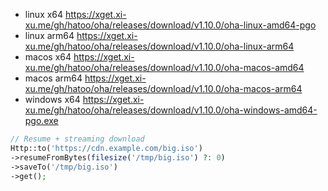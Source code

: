- linux x64
  https://xget.xi-xu.me/gh/hatoo/oha/releases/download/v1.10.0/oha-linux-amd64-pgo
- linux arm64
  https://xget.xi-xu.me/gh/hatoo/oha/releases/download/v1.10.0/oha-linux-arm64
- macos x64
  https://xget.xi-xu.me/gh/hatoo/oha/releases/download/v1.10.0/oha-macos-amd64
- macos arm64
  https://xget.xi-xu.me/gh/hatoo/oha/releases/download/v1.10.0/oha-macos-arm64
- windows x64
  https://xget.xi-xu.me/gh/hatoo/oha/releases/download/v1.10.0/oha-windows-amd64-pgo.exe

~~~ php
// Resume + streaming download
Http::to('https://cdn.example.com/big.iso')
->resumeFromBytes(filesize('/tmp/big.iso') ?: 0)
->saveTo('/tmp/big.iso')
->get();
~~~